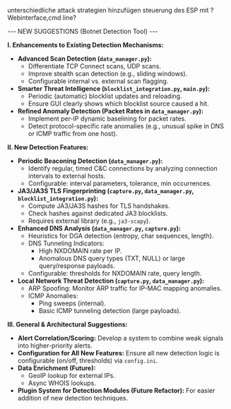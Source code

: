 unterschiedliche attack strategien hinzufügen
steuerung des ESP mit ? Webinterface,cmd line?

--- NEW SUGGESTIONS (Botnet Detection Tool) ---

**I. Enhancements to Existing Detection Mechanisms:**

*   **Advanced Scan Detection (`data_manager.py`):**
    *   Differentiate TCP Connect scans, UDP scans.
    *   Improve stealth scan detection (e.g., sliding windows).
    *   Configurable internal vs. external scan flagging.
*   **Smarter Threat Intelligence (`blocklist_integration.py`, `main.py`):**
    *   Periodic (automatic) blocklist updates and reloading.
    *   Ensure GUI clearly shows which blocklist source caused a hit.
*   **Refined Anomaly Detection (Packet Rates in `data_manager.py`):**
    *   Implement per-IP dynamic baselining for packet rates.
    *   Detect protocol-specific rate anomalies (e.g., unusual spike in DNS or ICMP traffic from one host).

**II. New Detection Features:**

*   **Periodic Beaconing Detection (`data_manager.py`):**
    *   Identify regular, timed C&C connections by analyzing connection intervals to external hosts.
    *   Configurable: interval parameters, tolerance, min occurrences.
*   **JA3/JA3S TLS Fingerprinting (`capture.py`, `data_manager.py`, `blocklist_integration.py`):**
    *   Compute JA3/JA3S hashes for TLS handshakes.
    *   Check hashes against dedicated JA3 blocklists.
    *   Requires external library (e.g., `ja3-scapy`).
*   **Enhanced DNS Analysis (`data_manager.py`, `capture.py`):**
    *   Heuristics for DGA detection (entropy, char sequences, length).
    *   DNS Tunneling Indicators:
        *   High NXDOMAIN rate per IP.
        *   Anomalous DNS query types (TXT, NULL) or large query/response payloads.
    *   Configurable: thresholds for NXDOMAIN rate, query length.
*   **Local Network Threat Detection (`capture.py`, `data_manager.py`):**
    *   ARP Spoofing: Monitor ARP traffic for IP-MAC mapping anomalies.
    *   ICMP Anomalies:
        *   Ping sweeps (internal).
        *   Basic ICMP tunneling detection (large payloads).

**III. General & Architectural Suggestions:**

*   **Alert Correlation/Scoring:** Develop a system to combine weak signals into higher-priority alerts.
*   **Configuration for All New Features:** Ensure all new detection logic is configurable (on/off, thresholds) via `config.ini`.
*   **Data Enrichment (Future):**
    *   GeoIP lookup for external IPs.
    *   Async WHOIS lookups.
*   **Plugin System for Detection Modules (Future Refactor):** For easier addition of new detection techniques.
